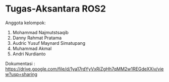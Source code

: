 # Tugas-Aksantara ROS2

Anggota kelompok:
1. Mohammad Najmutstsaqib
2. Danny Rahmat Pratama
3. Audric Yusuf Maynard Simatupang
4. Muhammad Akmal
5. Andri Nurdianto

Dokumentasi : https://drive.google.com/file/d/1ya17rdYyVxRiZgHh7qMM2w1REGdeXXiv/view?usp=sharing
